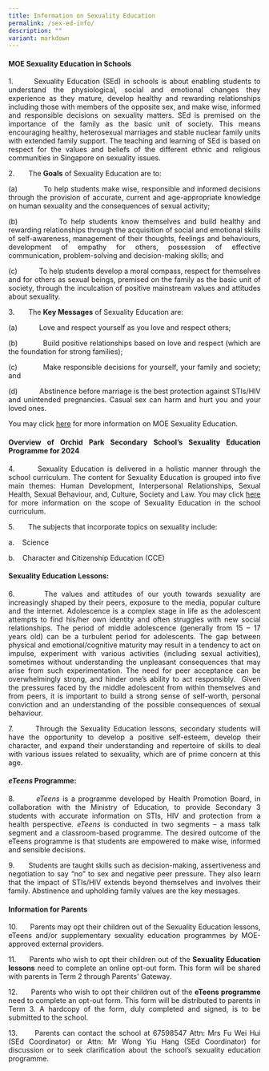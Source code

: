 ```yaml
---
title: Information on Sexuality Education
permalink: /sex-ed-info/
description: ""
variant: markdown
---
```

<div align="justify">         

<h4>MOE Sexuality Education in Schools</h4>

<p> 1.&nbsp;&nbsp;&nbsp;&nbsp;&nbsp;&nbsp; Sexuality Education (SEd) in schools is about enabling students to understand the physiological, social and emotional changes they experience as they mature, develop healthy and rewarding relationships including those with members of the opposite sex, and make wise, informed and responsible decisions on sexuality matters. SEd is premised on the importance of the family as the basic unit of society. This means encouraging healthy, heterosexual marriages and stable nuclear family units with extended family support. The teaching and learning of SEd is based on respect for the values and beliefs of the different ethnic and religious communities in Singapore on sexuality issues.</p>

<p>2.&nbsp;&nbsp;&nbsp;&nbsp;&nbsp;&nbsp; The <strong>Goals</strong> of Sexuality Education are to:<br>

(a)&nbsp;&nbsp;&nbsp;&nbsp;&nbsp;&nbsp;&nbsp;&nbsp;&nbsp;&nbsp; To help students make wise, responsible and informed decisions through the provision of accurate, current and age-appropriate knowledge on human sexuality and the consequences of sexual activity;<br>

(b)&nbsp;&nbsp;&nbsp;&nbsp;&nbsp;&nbsp;&nbsp;&nbsp;&nbsp;&nbsp; To help students know themselves and build healthy and rewarding relationships through the acquisition of social and emotional skills of self-awareness, management of their thoughts, feelings and behaviours, development of empathy for others, possession of effective communication, problem-solving and decision-making skills; and<br>

(c)&nbsp;&nbsp;&nbsp;&nbsp;&nbsp;&nbsp;&nbsp;&nbsp;&nbsp;&nbsp; To help students develop a moral compass, respect for themselves and for others as sexual beings, premised on the family as the basic unit of society, through the inculcation of positive mainstream values and attitudes about sexuality.</p>

<p>3.&nbsp;&nbsp;&nbsp;&nbsp;&nbsp;&nbsp; The <strong>Key Messages</strong> of Sexuality Education are:<br>

(a)&nbsp;&nbsp;&nbsp;&nbsp;&nbsp;&nbsp;&nbsp;&nbsp;&nbsp;&nbsp; Love and respect yourself as you love and respect others;<br>

(b)&nbsp;&nbsp;&nbsp;&nbsp;&nbsp;&nbsp;&nbsp;&nbsp;&nbsp;&nbsp; Build positive relationships based on love and respect (which are the foundation for strong families);<br>

(c)&nbsp;&nbsp;&nbsp;&nbsp;&nbsp;&nbsp;&nbsp;&nbsp;&nbsp;&nbsp; Make responsible decisions for yourself, your family and society; and<br>

(d)&nbsp;&nbsp;&nbsp;&nbsp;&nbsp;&nbsp;&nbsp;&nbsp;&nbsp;&nbsp; Abstinence before marriage is the best protection against STIs/HIV and unintended pregnancies. Casual sex can harm and hurt you and your loved ones.<br>

You may click <a href="https://go.gov.sg/moe-sexuality-education" target="_blank">here</a> for more information on MOE Sexuality Education.

</p><h4>Overview of Orchid Park Secondary School’s Sexuality Education Programme for 2024</h4>

<p>4.&nbsp;&nbsp;&nbsp;&nbsp;&nbsp;&nbsp; Sexuality Education is delivered in a holistic manner through the school curriculum. The content for Sexuality Education is grouped into five main themes: Human Development, Interpersonal Relationships, Sexual Health, Sexual Behaviour, and, Culture, Society and Law. You may click <a href="https://go.gov.sg/moe-sexuality-education-scope" target="_blank">here</a> for more information on the scope of Sexuality Education in the school curriculum.</p>

<p>5.&nbsp;&nbsp;&nbsp;&nbsp;&nbsp;&nbsp; The subjects that incorporate topics on sexuality include:<br>

a.&nbsp;&nbsp;&nbsp; Science<br>

b.&nbsp;&nbsp;&nbsp; Character and Citizenship Education (CCE)</p>

<h4>Sexuality Education Lessons:</h4>

<p>6.&nbsp;&nbsp;&nbsp;&nbsp;&nbsp;&nbsp; The values and attitudes of our youth towards sexuality are increasingly shaped by their peers, exposure to the media, popular culture and the internet. Adolescence is a complex stage in life as the adolescent attempts to find his/her own identity and often struggles with new social relationships. The period of middle adolescence (generally from 15 – 17 years old) can be a turbulent period for adolescents. The gap between physical and emotional/cognitive maturity may result in a tendency to act on impulse, experiment with various activities (including sexual activities), sometimes without understanding the unpleasant consequences that may arise from such experimentation. The need for peer acceptance can be overwhelmingly strong, and hinder one’s ability to act responsibly.&nbsp; Given the pressures faced by the middle adolescent from within themselves and from peers, it is important to build a strong sense of self-worth, personal conviction and an understanding of the possible consequences of sexual behaviour.</p>

<p>7.&nbsp;&nbsp;&nbsp;&nbsp;&nbsp;&nbsp; Through the Sexuality Education lessons, secondary students will have the opportunity to develop a positive self-esteem, develop their character, and expand their understanding and repertoire of skills to deal with various issues related to sexuality, which are of prime concern at this age.</p>

	
	
	
	

<h4><em>eTeens</em> Programme:</h4>

<p>8.&nbsp;&nbsp;&nbsp;&nbsp;&nbsp;&nbsp; <em>eTeens</em> is a programme developed by Health Promotion Board, in collaboration with the Ministry of Education, to provide Secondary 3 students with accurate information on STIs, HIV and protection from a health perspective. <em>eTeens</em> is conducted in two segments – a mass talk segment and a classroom-based programme. The desired outcome of the eTeens programme is that students are empowered to make wise, informed and sensible decisions.</p>

<p>9.&nbsp;&nbsp;&nbsp;&nbsp;&nbsp;&nbsp; Students are taught skills such as decision-making, assertiveness and negotiation to say “no” to sex and negative peer pressure. They also learn that the impact of STIs/HIV extends beyond themselves and involves their family. Abstinence and upholding family values are the key messages.
</p>

<h4>Information for Parents</h4>

<p>10.&nbsp;&nbsp;&nbsp;&nbsp;&nbsp; Parents may opt their children out of the Sexuality Education lessons, eTeens and/or supplementary sexuality education programmes by MOE-approved external providers.</p>

<p>11.&nbsp;&nbsp;&nbsp;&nbsp;&nbsp; Parents who wish to opt their children out of the <b>Sexuality Education lessons</b> need to complete an online opt-out form. This form will be shared with parents in Term 2 through Parents' Gateway. </p>

<p>12.&nbsp;&nbsp;&nbsp;&nbsp;&nbsp; Parents who wish to opt their children out of the <b>eTeens programme</b> need to complete an opt-out form. This form will be distributed to parents in Term 3. A hardcopy of the form, duly completed and signed, is to be submitted to the school.</p>

<p>13.&nbsp;&nbsp;&nbsp;&nbsp;&nbsp; Parents can contact the school at 67598547 Attn: Mrs Fu Wei Hui (SEd Coordinator) or Attn: Mr Wong Yiu Hang (SEd Coordinator) for discussion or to seek clarification about the school’s sexuality education programme.</p></div>